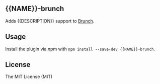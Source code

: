 ## {{NAME}}-brunch
Adds {{DESCRIPTION}} support to [Brunch](https://brunch.io).

## Usage
Install the plugin via npm with `npm install --save-dev {{NAME}}-brunch`.

## License

The MIT License (MIT)

